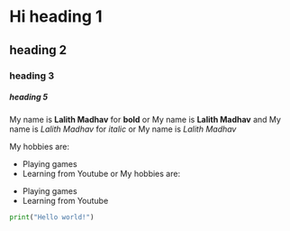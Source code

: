 # Hi heading 1
## heading 2
### heading 3
##### heading 5
My name is **Lalith Madhav** for **bold**
or 
My name is __Lalith Madhav__
and
My name is _Lalith Madhav_ for _italic_
or
My name is *Lalith Madhav*

My hobbies are:
* Playing games 
* Learning from Youtube
or
 My hobbies are:
- Playing games 
- Learning from Youtube

```python
print("Hello world!")
```
